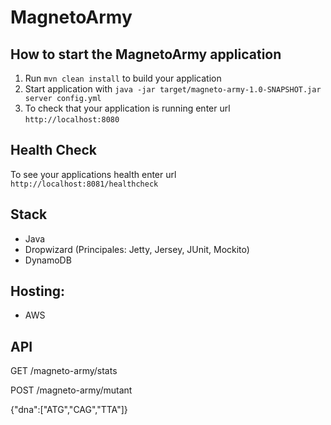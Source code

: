 # MagnetoArmy

How to start the MagnetoArmy application
---

1. Run `mvn clean install` to build your application
1. Start application with `java -jar target/magneto-army-1.0-SNAPSHOT.jar server config.yml`
1. To check that your application is running enter url `http://localhost:8080`

Health Check
---

To see your applications health enter url `http://localhost:8081/healthcheck`

Stack
---

- Java
- Dropwizard (Principales: Jetty, Jersey, JUnit, Mockito)
- DynamoDB

Hosting:
---

- AWS


API
---

GET 	/magneto-army/stats

POST 	/magneto-army/mutant

{"dna":["ATG","CAG","TTA"]}